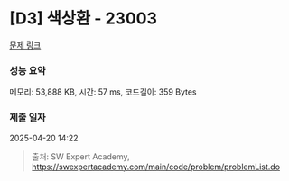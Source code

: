 # [D3] 색상환 - 23003 

[문제 링크](https://swexpertacademy.com/main/code/problem/problemDetail.do?contestProbId=AZROsPgqE88DFAWB) 

### 성능 요약

메모리: 53,888 KB, 시간: 57 ms, 코드길이: 359 Bytes

### 제출 일자

2025-04-20 14:22



> 출처: SW Expert Academy, https://swexpertacademy.com/main/code/problem/problemList.do